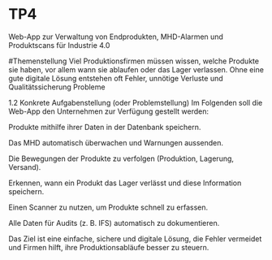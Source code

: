 # TP4
Web-App zur Verwaltung von Endprodukten, MHD-Alarmen und Produktscans für Industrie 4.0

#Themenstellung
Viel Produktionsfirmen müssen wissen, welche Produkte sie haben, vor allem wann sie ablaufen oder das Lager verlassen. Ohne eine gute digitale Lösung entstehen oft Fehler, unnötige Verluste und Qualitätssicherung Probleme

1.2	Konkrete Aufgabenstellung (oder Problemstellung) 
Im Folgenden soll die Web-App den Unternehmen zur Verfügung gestellt werden:

 Produkte mithilfe ihrer Daten in der Datenbank speichern. 

 Das MHD automatisch überwachen und Warnungen aussenden.
 
 Die Bewegungen der Produkte zu verfolgen (Produktion, Lagerung, Versand).
 
 Erkennen, wann ein Produkt das Lager verlässt und diese Information speichern.
 
 Einen Scanner zu nutzen, um Produkte schnell zu erfassen.
 
 Alle Daten für Audits (z. B. IFS) automatisch zu dokumentieren.
 
 Das Ziel ist eine einfache, sichere und digitale Lösung, die Fehler vermeidet und Firmen hilft, ihre Produktionsabläufe besser zu steuern. 
